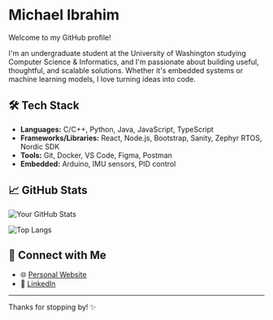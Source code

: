 # Michael Ibrahim

Welcome to my GitHub profile!

I'm an undergraduate student at the University of Washington studying Computer Science & Informatics, and I'm passionate about building useful, thoughtful, and scalable solutions. Whether it's embedded systems or machine learning models, I love turning ideas into code.


## 🛠 Tech Stack

- **Languages:** C/C++, Python, Java, JavaScript, TypeScript
- **Frameworks/Libraries:** React, Node.js, Bootstrap, Sanity, Zephyr RTOS, Nordic SDK
- **Tools:** Git, Docker, VS Code, Figma, Postman
- **Embedded:** Arduino, IMU sensors, PID control

## 📈 GitHub Stats

![Your GitHub Stats](https://github-readme-stats.vercel.app/api?username=micbrahim&show_icons=true&theme=default)

<!-- Optional: Top Languages -->
![Top Langs](https://github-readme-stats.vercel.app/api/top-langs/?username=micbrahim&layout=compact)

## 🤝 Connect with Me

- 🌐 [Personal Website](https://homes.cs.washington.edu/~micibr/)
- 💼 [LinkedIn](https://www.linkedin.com/in/micbrahim)

---

Thanks for stopping by! ✨
